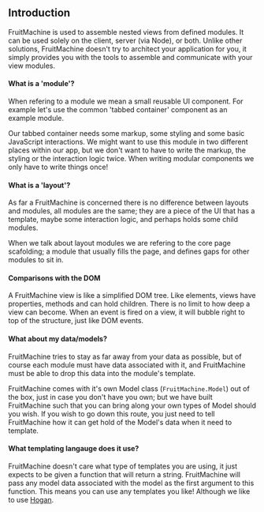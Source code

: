 ## Introduction

FruitMachine is used to assemble nested views from defined modules. It can be used solely on the client, server (via Node), or both. Unlike other solutions, FruitMachine doesn't try to architect your application for you, it simply provides you with the tools to assemble and communicate with your view modules.

#### What is a 'module'?

When refering to a module we mean a small reusable UI component. For example let's use the common 'tabbed container' component as an example module.

Our tabbed container needs some markup, some styling and some basic JavaScript interactions. We might want to use this module in two different places within our app, but we don't want to have to write the markup, the styling or the interaction logic twice. When writing modular components we only have to write things once!

#### What is a 'layout'?

As far a FruitMachine is concerned there is no difference between layouts and modules, all modules are the same; they are a piece of the UI that has a template, maybe some interaction logic, and perhaps holds some child modules.

When we talk about layout modules we are refering to the core page scafolding; a module that usually fills the page, and defines gaps for other modules to sit in.

#### Comparisons with the DOM

A FruitMachine view is like a simplified DOM tree. Like elements, views have properties, methods and can hold children. There is no limit to how deep a view can become. When an event is fired on a view, it will bubble right to top of the structure, just like DOM events.

#### What about my data/models?

FruitMachine tries to stay as far away from your data as possible, but of course each module must have data associated with it, and FruitMachine must be able to drop this data into the module's template.

FruitMachine comes with it's own Model class (`FruitMachine.Model`) out of the box, just in case you don't have you own; but we have built FruitMachine such that you can bring along your own types of Model should you wish. If you wish to go down this route, you just need to tell FruitMachine how it can get hold of the Model's data when it need to template.

#### What templating langauge does it use?

FruitMachine doesn't care what type of templates you are using, it just expects to be given a function that will return a string. FruitMachine will pass any model data associated with the model as the first argument to this function. This means you can use any templates you like! Although we like to use [Hogan](http://twitter.github.io/hogan.js/).